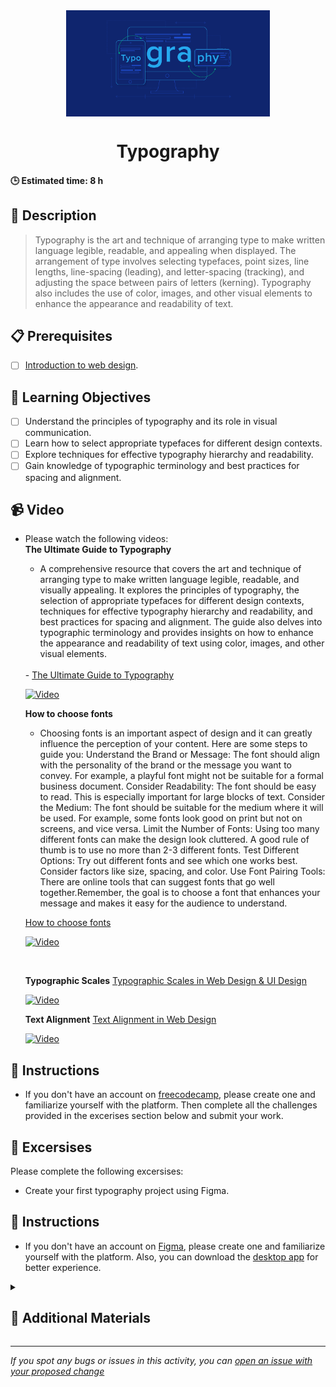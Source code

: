 <div align="center">
    <img src="../images/typography.png" alt="Logo" height="170" align="center">
    <h1 align="center">Typography</h1>
</div>

#### 🕒 Estimated time: 8 h
## 📝 Description
> Typography is the art and technique of arranging type to make written language legible, readable, and appealing when displayed. The arrangement of type involves selecting typefaces, point sizes, line lengths, line-spacing (leading), and letter-spacing (tracking), and adjusting the space between pairs of letters (kerning). Typography also includes the use of color, images, and other visual elements to enhance the appearance and readability of text.


## 📋 Prerequisites
- [ ] [Introduction to web design](./01_web-design-concepts.md).

## 🎯 Learning Objectives
- [ ] Understand the principles of typography and its role in visual communication.
- [ ] Learn how to select appropriate typefaces for different design contexts.
- [ ] Explore techniques for effective typography hierarchy and readability.
- [ ] Gain knowledge of typographic terminology and best practices for spacing and alignment.

## 📹 Video

- Please watch the following videos:
    <br>
    **The Ultimate Guide to Typography**
    - A comprehensive resource that covers the art and technique of arranging type to make written language legible, readable, and visually appealing. It explores the principles of typography, the selection of appropriate typefaces for different design contexts, techniques for effective typography hierarchy and readability, and best practices for spacing and alignment. The guide also delves into typographic terminology and provides insights on how to enhance the appearance and readability of text using color, images, and other visual elements.
    <br>
    - <a href="https://www.youtube.com/watch?v=yAuUDyUC-GM"
    target="_blank">The Ultimate Guide to Typography</a>

    [![Video](https://img.youtube.com/vi/yAuUDyUC-GM/0.jpg)](https://www.youtube.com/watch?v=yAuUDyUC-GM)
    <br>

    **How to choose fonts**
    - Choosing fonts is an important aspect of design and it can greatly influence the perception of your content. Here are some steps to guide you:
    Understand the Brand or Message: The font should align with the personality of the brand or the message you want to convey. For example, a playful font might not be suitable for a formal business document.
    Consider Readability: The font should be easy to read. This is especially important for large blocks of text.
    Consider the Medium: The font should be suitable for the medium where it will be used. For example, some fonts look good on print but not on screens, and vice versa.
    Limit the Number of Fonts: Using too many different fonts can make the design look cluttered. A good rule of thumb is to use no more than 2-3 different fonts.
    Test Different Options: Try out different fonts and see which one works best. Consider factors like size, spacing, and color.
    Use Font Pairing Tools: There are online tools that can suggest fonts that go well together.Remember, the goal is to choose a font that enhances your message and makes it easy for the audience to understand.

    <a href="https://www.youtube.com/watch?v=WTUM2Y11oJo" target="_blank">How to choose fonts</a>

    [![Video](https://img.youtube.com/vi/WTUM2Y11oJo/0.jpg)](https://www.youtube.com/watch?v=WTUM2Y11oJo)

    <br>

    **Typographic Scales**
    <a href="https://www.youtube.com/watch?v=ot-5dQG2v5M" target="_blank">Typographic Scales in Web Design & UI Design</a>

    [![Video](https://img.youtube.com/vi/ot-5dQG2v5M/0.jpg)](https://www.youtube.com/watch?v=ot-5dQG2v5M)
    <br>

    **Text Alignment**
    <a href="https://www.youtube.com/watch?v=aKXoKHj-EMo" target="_blank">Text Alignment in Web Design</a>

    [![Video](https://img.youtube.com/vi/aKXoKHj-EMo/0.jpg)](https://www.youtube.com/watch?v=aKXoKHj-EMo)

## 🔧 Instructions
- If you don't have an account on [freecodecamp](https://www.freecodecamp.org), please create one and familiarize yourself with the platform.
Then complete all the challenges provided in the excerises section below and submit your work.

## 🚀 Excersises
Please complete the following excersises:
- Create your first typography project using Figma.

## 🔧 Instructions
- If you don't have an account on [Figma](https://www.figma.com), please create one and familiarize yourself with the platform.
Also, you can download the [desktop app](https://www.figma.com/downloads/) for better experience.

<details>
    <summary>
        <h2>📌 Additional Materials</h2>
    </summary>
    <hr style="height:1px;border-width:0;color:gray;background-color:dark">
    <i>
        These are all optional, but if you're interested in exploring this topic further, here are some resources to help you.
    </i>

<br>
    <ul>
        <li><a href="https://www.youtube.com/watch?v=q3oI4G3zJa8" target="_blank">10 Tips for Pairing Fonts</a></li>
        <li><a href="https://www.1001freefonts.com/" target="_blank">1001 Free Fonts</a></li>
    </ul>
</details>

------

_If you spot any bugs or issues in this activity, you can [open an issue with your proposed change](https://github.com/Kick-StartDev/web-development-basic-curriculum/issues/new)_